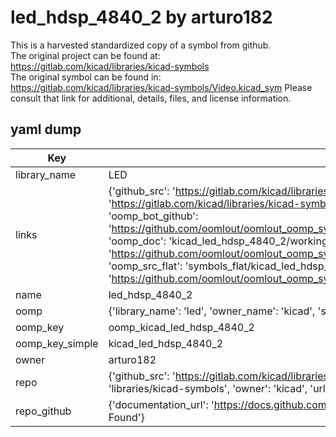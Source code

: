 # led_hdsp_4840_2 by arturo182  
This is a harvested standardized copy of a symbol from github.  
The original project can be found at:  
https://gitlab.com/kicad/libraries/kicad-symbols  
The original symbol can be found in:
https://gitlab.com/kicad/libraries/kicad-symbols/Video.kicad_sym
Please consult that link for additional, details, files, and license information.  
## yaml dump  
| Key | Value |  
| --- | --- |  
| library_name | LED |  
| links | {'github_src': 'https://gitlab.com/kicad/libraries/kicad-symbols/Video.kicad_sym', 'github_src_repo': 'https://gitlab.com/kicad/libraries/kicad-symbols', 'oomp_bot': 'kicad_led_hdsp_4840_2/working', 'oomp_bot_github': 'https://github.com/oomlout/oomlout_oomp_symbol_bot/tree/main/kicad_led_hdsp_4840_2/working', 'oomp_doc': 'kicad_led_hdsp_4840_2/working', 'oomp_doc_github': 'https://github.com/oomlout/oomlout_oomp_symbol_doc/tree/main/kicad_led_hdsp_4840_2/working', 'oomp_src_flat': 'symbols_flat/kicad_led_hdsp_4840_2/working', 'oomp_src_flat_github': 'https://github.com/oomlout/oomlout_oomp_symbol_src/tree/main/kicad_led_hdsp_4840_2/working'} |  
| name | led_hdsp_4840_2 |  
| oomp | {'library_name': 'led', 'owner_name': 'kicad', 'symbol_name': 'led_hdsp_4840_2'} |  
| oomp_key | oomp_kicad_led_hdsp_4840_2 |  
| oomp_key_simple | kicad_led_hdsp_4840_2 |  
| owner | arturo182 |  
| repo | {'github_src': 'https://gitlab.com/kicad/libraries/kicad-symbols/Video.kicad_sym', 'name': 'libraries/kicad-symbols', 'owner': 'kicad', 'url': 'https://gitlab.com/kicad/libraries/kicad-symbols'} |  
| repo_github | {'documentation_url': 'https://docs.github.com/rest/repos/repos#get-a-repository', 'message': 'Not Found'} |  

